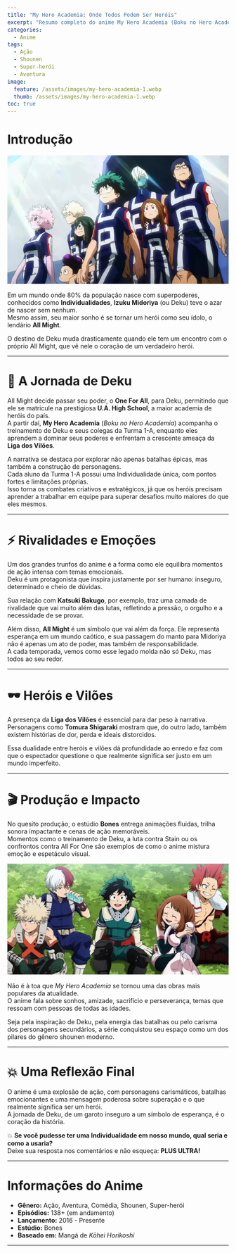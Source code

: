 ```yaml
---
title: "My Hero Academia: Onde Todos Podem Ser Heróis"
excerpt: "Resumo completo do anime My Hero Academia (Boku no Hero Academia). A jornada de Izuku Midoriya para se tornar um herói em um mundo onde 80% da população possui poderes especiais."
categories:
  - Anime
tags:
  - Ação
  - Shounen
  - Super-herói
  - Aventura
image:
  feature: /assets/images/my-hero-academia-1.webp
  thumb: /assets/images/my-hero-academia-1.webp
toc: true
---
```


# Introdução

![Izuku Midoriya (Deku) em My Hero Academia](/assets/images/my-hero-academia-1.webp)

Em um mundo onde 80% da população nasce com superpoderes, conhecidos como **Individualidades**, **Izuku Midoriya** (ou Deku) teve o azar de nascer sem nenhum.  
Mesmo assim, seu maior sonho é se tornar um herói como seu ídolo, o lendário **All Might**.  

O destino de Deku muda drasticamente quando ele tem um encontro com o próprio All Might, que vê nele o coração de um verdadeiro herói.

---

# 🌟 A Jornada de Deku

All Might decide passar seu poder, o **One For All**, para Deku, permitindo que ele se matricule na prestigiosa **U.A. High School**, a maior academia de heróis do país.  
A partir daí, **My Hero Academia** (*Boku no Hero Academia*) acompanha o treinamento de Deku e seus colegas da Turma 1-A, enquanto eles aprendem a dominar seus poderes e enfrentam a crescente ameaça da **Liga dos Vilões**.

A narrativa se destaca por explorar não apenas batalhas épicas, mas também a construção de personagens.  
Cada aluno da Turma 1-A possui uma Individualidade única, com pontos fortes e limitações próprias.  
Isso torna os combates criativos e estratégicos, já que os heróis precisam aprender a trabalhar em equipe para superar desafios muito maiores do que eles mesmos.

---

# ⚡ Rivalidades e Emoções

Um dos grandes trunfos do anime é a forma como ele equilibra momentos de ação intensa com temas emocionais.  
Deku é um protagonista que inspira justamente por ser humano: inseguro, determinado e cheio de dúvidas.  

Sua relação com **Katsuki Bakugo**, por exemplo, traz uma camada de rivalidade que vai muito além das lutas, refletindo a pressão, o orgulho e a necessidade de se provar.

Além disso, **All Might** é um símbolo que vai além da força. Ele representa esperança em um mundo caótico, e sua passagem do manto para Midoriya não é apenas um ato de poder, mas também de responsabilidade.  
A cada temporada, vemos como esse legado molda não só Deku, mas todos ao seu redor.

---

# 🕶️ Heróis e Vilões

A presença da **Liga dos Vilões** é essencial para dar peso à narrativa.  
Personagens como **Tomura Shigaraki** mostram que, do outro lado, também existem histórias de dor, perda e ideais distorcidos.  

Essa dualidade entre heróis e vilões dá profundidade ao enredo e faz com que o espectador questione o que realmente significa ser justo em um mundo imperfeito.

---

# 🎬 Produção e Impacto

No quesito produção, o estúdio **Bones** entrega animações fluidas, trilha sonora impactante e cenas de ação memoráveis.  
Momentos como o treinamento de Deku, a luta contra Stain ou os confrontos contra All For One são exemplos de como o anime mistura emoção e espetáculo visual.

![Turma 1-A da U.A. High School](/assets/images/my-hero-academia-2.webp)

Não é à toa que *My Hero Academia* se tornou uma das obras mais populares da atualidade.  
O anime fala sobre sonhos, amizade, sacrifício e perseverança, temas que ressoam com pessoas de todas as idades.  

Seja pela inspiração de Deku, pela energia das batalhas ou pelo carisma dos personagens secundários, a série conquistou seu espaço como um dos pilares do gênero shounen moderno.

---

# 💥 Uma Reflexão Final

O anime é uma explosão de ação, com personagens carismáticos, batalhas emocionantes e uma mensagem poderosa sobre superação e o que realmente significa ser um herói.  
A jornada de Deku, de um garoto inseguro a um símbolo de esperança, é o coração da história.  

💥 **Se você pudesse ter uma Individualidade em nosso mundo, qual seria e como a usaria?**  
Deixe sua resposta nos comentários e não esqueça: **PLUS ULTRA!**

---

# Informações do Anime

- **Gênero:** Ação, Aventura, Comédia, Shounen, Super-herói  
- **Episódios:** 138+ (em andamento)  
- **Lançamento:** 2016 - Presente  
- **Estúdio:** Bones  
- **Baseado em:** Mangá de *Kōhei Horikoshi*  

---
